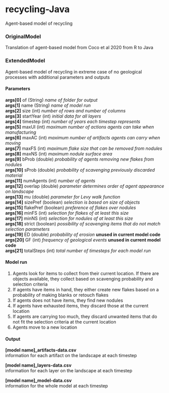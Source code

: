 # recycling-Java

Agent-based model of recycling 

### OriginalModel
Translation of agent-based model from Coco et al 2020 from R to Java


### ExtendedModel
Agent-based model of recycling in extreme case of no geological processes with additional parameters and outputs

#### Parameters
**args[0]** of (String) *name of folder for output*  
**args[1]** name (String) *name of model run*  
**args[2]** size (int) *number of rows and number of columns*  
**args[3]** startYear (int) *initial data for all layers*  
**args[4]** timestep (int) *number of years each timestep represents*  
**args[5]** maxUI (int) *maximum number of actions agents can take when manufacturing*  
**args[6]** maxAC (int) *maximum number of artifacts agents can carry when moving*  
**args[7]** maxFS (int) *maximum flake size that can be removed from nodules*  
**args[8]** maxNS (int) *maximum nodule surface area*  
**args[9]** bProb (double) *probability of agents removing new flakes from nodules*  
**args[10]** sProb (double) *probability of scavenging previously discarded material*  
**args[11]** numAgents (int) *number of agents*  
**args[12]** overlap (double) *parameter determines order of agent appearance on landscape*  
**args[13]** mu (double) *parameter for Levy walk function*  
**args[14]** sizePref (boolean) *selection is based on size of objects*  
**args[15]** flakePref (boolean) *preference of flakes over nodules*  
**args[16]** minFS (int) *selection for flakes of at least this size*  
**args[17]** minNS (int) *selection for nodules of at least this size*  
**args[18]** strict (boolean) *possibility of scavenging items that do not match selection parameters*  
**args[19]** ED (double) *probability of erosion* **unused in current model code**  
**args[20]** GF (int) *frequency of geological events* **unused in current model code**  
**args[21]** totalSteps (int) *total number of timesteps for each model run*  

#### Model run
1. Agents look for items to collect from their current location. If there are objects available, they collect based on scavenging probability and selection criteria
2. If agents have items in hand, they either create new flakes based on a probability of making blanks or retouch flakes 
3. If agents does not have items, they find new nodules
4. If agents have exhausted items, they discard those at the current location
5. If agents are carrying too much, they discard unwanted items that do not fit the selection criteria at the current location
6. Agents move to a new location

#### Output 
**[model name]_artifacts-data.csv**   
	information for each artifact on the landscape at each timestep  

**[model name]_layers-data.csv**  
	information for each layer on the landscape at each timestep  

**[model name]_model-data.csv**  
	information for the whole model at each timestep  



